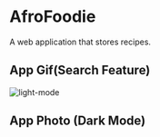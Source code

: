 # AfroFoodie
 A web application that stores recipes. 


## App Gif(Search Feature)

![light-mode](https://github.com/Jules-Boogie/AfroFoodie/blob/main/src/img/AfroFoodie__%20Search%20for%20Afro%20Inspired%20recipes.gif)


## App Photo (Dark Mode)

